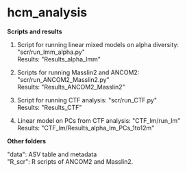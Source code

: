 # hcm_analysis

**Scripts and results**

1. Script for running linear mixed models on alpha diversity: "scr/run_lmm_alpha.py"  
   Results: "Results_alpha_lmm"  
   
2. Scripts for running Masslin2 and ANCOM2: "scr/run_ANCOM2_Masslin2.py"  
   Results: "Results_ANCOM2_Masslin2"  
   
3. Script for running CTF analysis: "scr/run_CTF.py"  
   Results: "Results_CTF"

4. Linear model on PCs from CTF analysis: "CTF_lm/run_lm"  
   Results: "CTF_lm/Results_alpha_lm_PCs_1to12m"  
   
**Other folders**

"data": ASV table and metadata  
"R_scr": R scripts of ANCOM2 and Masslin2. 
